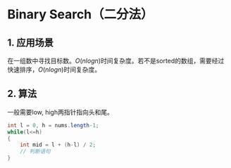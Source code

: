 # Binary Search（二分法）
## 1. 应用场景
在一组数中寻找目标数。$O(nlogn)$时间复杂度。若不是sorted的数组，需要经过快速排序，$O(nlogn)$时间复杂度。
## 2. 算法
一般需要low, high两指针指向头和尾。
```java
int l = 0, h = nums.length-1;
while(l<=h)
{
    int mid = l + (h-l) / 2;
    // 判断语句
}
```
